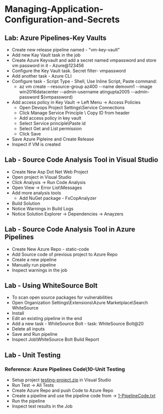 # Managing-Application-Configuration-and-Secrets

## Lab: Azure Pipelines-Key Vaults

- Create new release pipeline named - "vm-key-vault"
- Add new Kay Vault task in the job
- Create Azure Keyvault and add a secret named vmpassword and store vm password in it - Azure@123456
- Configure the Key Vault task. Secret filter- vmpassword
- Add another task - Azure CLI
- Configure task - Script Type - Shell, Use Inline Script, Paste command:
   - az vm create --resource-group az400 --name demovm1 --image win2016datacenter --admin-username atingupta2005 --admin-password $(vmpassword)
- Add access policy in Key Vault -> Left Menu -> Access Policies
   - Open Devops Project Settings\Service Connections
   - Click Manage Service Principle \ Copy ID from header
   - Add access policy in key vault
   - Select Service principle\Paste id
   - Select Get and List permission
   - Click Save
- Save Azure Pipleine and Create Release
- Inspect if VM is created

## Lab - Source Code Analysis Tool in Visual Studio
- Create New Asp Dot Net Web Project
- Open project in Visual Studio
- Click Analysis -> Run Code Analysis
- Open View -> Error List\Messages
- Add more analysis tools
  - Add NuGet package - FxCopAnalyzer
- Build Solution
- Notice Warnings in Build Logs
- Notice Solution Explorer -> Dependencies -> Anayzers



## Lab - Source Code Analysis Tool in Azure Pipelines
- Create New Azure Repo - static-code
- Add Source code of previous project to Azure Repo
- Create a new pipeline
- Manually run pipeline
- Inspect warnings in the job

## Lab - Using WhiteSource Bolt
- To scan open source packages for vulnerabilities
- Open Organization Settings\Extensions\Azure Marketplace\Search WhiteSource
- Install
- Edit an existing pipeline in the end
- Add a new task - WhileSource Bolt
  - task: WhiteSource Bolt@20
- Delete all inputs
- Save and Run pipeline
- Inspect Job\WhiteSource Bolt Build Report

## Lab - Unit Testing
### Reference: Azure Pipelines Code\10-Unit Testing

- Setup project [testing-project.zip](testing-project.zip) in Visual Studio
- Run Test -> All Tests
- Create Azure Repo and push Code to Azure Repo
- Create a pipeline and use the pipeline code from -> [1-PipelineCode.txt](1-PipelineCode.txt)
- Run the pipeline
- Inspect test results in the Job
